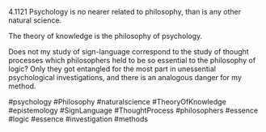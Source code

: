 4.1121 Psychology is no nearer related to philosophy, than is any other natural science.

The theory of knowledge is the philosophy of psychology.

Does not my study of sign-language correspond to the study of thought processes which philosophers held to be so essential to the philosophy of logic? Only they got entangled for the most part in unessential psychological investigations, and there is an analogous danger for my method.

#psychology #Philosophy #naturalscience #TheoryOfKnowledge #epistemology #SignLanguage #ThoughtProcess #philosophers #essence #logic #essence #investigation #methods 